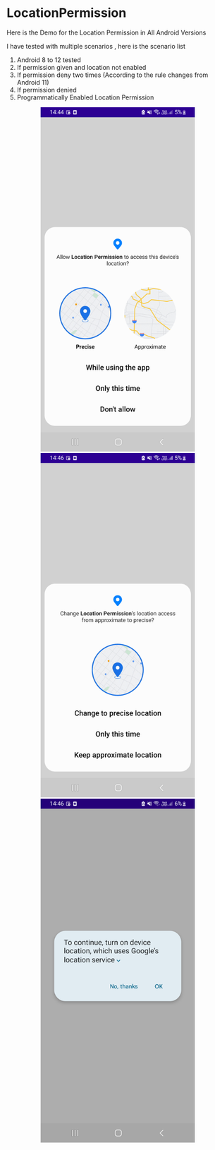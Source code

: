 # LocationPermission

Here is the Demo for the Location Permission in All Android Versions

I have tested with multiple scenarios , here is the scenario list

1. Android 8 to 12 tested
2. If permission given and location not enabled
3. If permission deny two times (According to the rule changes from  Android 11)
4. If permission denied
5. Programmatically Enabled Location Permission


<!--![LocationPermission](art/ss_location1.png)-->

<p align="center">
  <img src="art/ss_location1.png" width="350">
  <img src="art/ss_location2.png" width="350">
  <img src="art/ss_location3.png" width="350">
</p>

